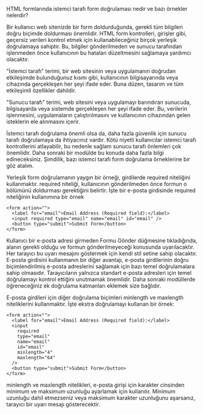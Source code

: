 HTML formlarında istemci tarafı form doğrulaması nedir ve bazı örnekler nelerdir?

Bir kullanıcı web sitenizde bir form doldurduğunda, gerekli tüm bilgileri doğru biçimde doldurması önemlidir. HTML form kontrolleri, girişler gibi, geçersiz verileri kontrol etmek için kullanabileceğiniz birçok yerleşik doğrulamaya sahiptir. Bu, bilgiler gönderilmeden ve sunucu tarafından işlenmeden önce kullanıcının bu hataları düzeltmesini sağlamaya yardımcı olacaktır.

"İstemci tarafı" terimi, bir web sitesinin veya uygulamanın doğrudan etkileşimde bulunduğunuz kısmı gibi, kullanıcının bilgisayarında veya cihazında gerçekleşen her şeyi ifade eder. Buna düzen, tasarım ve tüm etkileşimli özellikler dahildir.

"Sunucu tarafı" terimi, web sitesini veya uygulamayı barındıran sunucuda, bilgisayarda veya sistemde gerçekleşen her şeyi ifade eder. Bu, verilerin işlenmesini, uygulamaların çalıştırılmasını ve kullanıcının cihazından gelen isteklerin ele alınmasını içerir.

İstemci tarafı doğrulama önemli olsa da, daha fazla güvenlik için sunucu tarafı doğrulamaya da ihtiyacınız vardır. Kötü niyetli kullanıcılar istemci tarafı kontrollerini atlayabilir, bu nedenle sağlam sunucu tarafı önlemleri çok önemlidir. Daha sonraki bir modülde bu konuda daha fazla bilgi edineceksiniz. Şimdilik, bazı istemci tarafı form doğrulama örneklerine bir göz atalım.

Yerleşik form doğrulamanın yaygın bir örneği, girdilerde required niteliğini kullanmaktır. required niteliği, kullanıcının gönderilmeden önce formun o bölümünü doldurması gerektiğini belirtir. İşte bir e-posta girdisinde required niteliğinin kullanımına bir örnek
```
<form action="">
  <label for="email">Email Address (Required field):</label>
  <input required type="email" name="email" id="email" />
  <button type="submit">Submit Form</button>
</form>
```
Kullanıcı bir e-posta adresi girmeden Formu Gönder düğmesine tıkladığında, alanın gerekli olduğu ve formun gönderilmeyeceği konusunda uyarılacaktır. Her tarayıcı bu uyarı mesajını göstermek için kendi stil setine sahip olacaktır. E-posta girdisini kullanmanın bir diğer avantajı, e-posta girdilerinin doğru biçimlendirilmiş e-posta adreslerini sağlamak için bazı temel doğrulamalara sahip olmasıdır. Tarayıcıların yalnızca standart e-posta adresleri için temel doğrulamayı kontrol ettiğini unutmamak önemlidir. Daha sonraki modüllerde öğreneceğiniz ek doğrulama katmanları eklemek size bağlıdır.

E-posta girdileri için diğer doğrulama biçimleri minlength ve maxlength niteliklerini kullanmaktır. İşte ekstra doğrulamayı kullanan bir örnek:
```
<form action="">
  <label for="email">Email Address (Required field):</label>
  <input
    required
    type="email"
    name="email"
    id="email"
    minlength="4"
    maxlength="64"
  />
  <button type="submit">Submit Form</button>
</form>
```
minlength ve maxlength nitelikleri, e-posta girişi için karakter cinsinden minimum ve maksimum uzunluğu ayarlamak için kullanılır. Minimum uzunluğu dahil etmezseniz veya maksimum karakter uzunluğunu aşarsanız, tarayıcı bir uyarı mesajı gösterecektir.